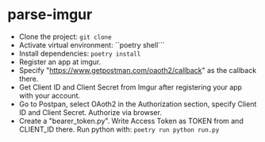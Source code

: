# parse-imgur
- Clone the project: ```git clone```
- Activate virtual environment: ``poetry shell```
- Install dependencies: ```poetry install```
- Register an app at imgur.
- Specify "https://www.getpostman.com/oaoth2/callback" as the callback there.
- Get Client ID and Client Secret from Imgur after registering your app with your account.
- Go to Postpan, select OAoth2 in the Authorization section, specify Client ID and Client Secret. Authorize via browser. 
- Create a "bearer_token.py". Write Access Token as TOKEN from and CLIENT_ID there.
Run python with: ```poetry run python run.py```
